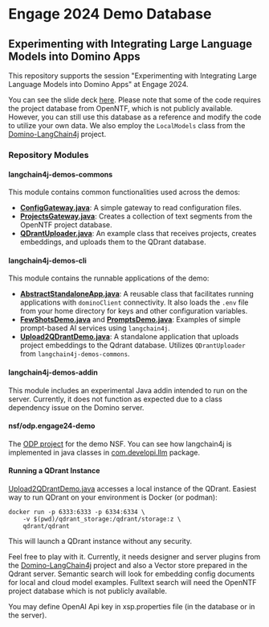 # Engage 2024 Demo Database
## Experimenting with Integrating Large Language Models into Domino Apps

This repository supports the session "Experimenting with Integrating Large Language Models into Domino Apps" at Engage 2024.

You can see the slide deck [here](https://speakerdeck.com/sbasegmez/engage-2024-experimenting-with-integrating-large-language-models-into-domino-apps). Please note that some of the code requires the project database from OpenNTF, which is not publicly available. However, you can still use this database as a reference and modify the code to utilize your own data. We also employ the `LocalModels` class from the [Domino-LangChain4j](https://github.com/sbasegmez/domino-langchain4j) project.

### Repository Modules

#### langchain4j-demos-commons

This module contains common functionalities used across the demos:

- **[ConfigGateway.java](langchain4j-demo-commons%2Fsrc%2Fmain%2Fjava%2Fcom%2Fdevelopi%2Fengage24%2FConfigGateway.java)**: A simple gateway to read configuration files.
- **[ProjectsGateway.java](langchain4j-demo-commons%2Fsrc%2Fmain%2Fjava%2Fcom%2Fdevelopi%2Fengage24%2FProjectsGateway.java)**: Creates a collection of text segments from the OpenNTF project database.
- **[QDrantUploader.java](langchain4j-demo-commons%2Fsrc%2Fmain%2Fjava%2Fcom%2Fdevelopi%2Fengage24%2FQDrantUploader.java)**: An example class that receives projects, creates embeddings, and uploads them to the QDrant database.

#### langchain4j-demos-cli

This module contains the runnable applications of the demo:

- **[AbstractStandaloneApp.java](langchain4j-demos-cli%2Fsrc%2Fmain%2Fjava%2Fcom%2Fdevelopi%2Fjnx%2Ftemplates%2FAbstractStandaloneApp.java)**: A reusable class that facilitates running applications with `dominoClient` connectivity. It also loads the `.env` file from your home directory for keys and other configuration variables.
- **[FewShotsDemo.java](langchain4j-demos-cli%2Fsrc%2Fmain%2Fjava%2Fcom%2Fdevelopi%2Fllm%2Fpmtdemos%2FFewShotsDemo.java)** and **[PromptsDemo.java](langchain4j-demos-cli%2Fsrc%2Fmain%2Fjava%2Fcom%2Fdevelopi%2Fllm%2Fpmtdemos%2FPromptsDemo.java)**: Examples of simple prompt-based AI services using `langchain4j`.
- **[Upload2QDrantDemo.java](langchain4j-demos-cli%2Fsrc%2Fmain%2Fjava%2Fcom%2Fdevelopi%2Fllm%2Fpmtdemos%2FUpload2QDrantDemo.java)**: A standalone application that uploads project embeddings to the Qdrant database. Utilizes `QDrantUploader` from `langchain4j-demos-commons`.

#### langchain4j-demos-addin

This module includes an experimental Java addin intended to run on the server. Currently, it does not function as expected due to a class dependency issue on the Domino server.

#### nsf/odp.engage24-demo

The [ODP project](nsf%2Fodp.engage24-demo) for the demo NSF. You can see how langchain4j is implemented in java classes in [com.developi.llm]([llm](nsf%2Fodp.engage24-demo%2FCode%2FJava%2Fcom%2Fdevelopi%2Fllm)) package. 

#### Running a QDrant Instance

[Upload2QDrantDemo.java](langchain4j-demos-cli%2Fsrc%2Fmain%2Fjava%2Fcom%2Fdevelopi%2Fllm%2Fpmtdemos%2FUpload2QDrantDemo.java) accesses a local instance of the QDrant. Easiest way to run QDrant on your environment is Docker (or podman):

```cli
docker run -p 6333:6333 -p 6334:6334 \
    -v $(pwd)/qdrant_storage:/qdrant/storage:z \
    qdrant/qdrant
```

This will launch a QDrant instance without any security. 


Feel free to play with it. Currently, it needs designer and server plugins from the [Domino-LangChain4j](https://github.com/sbasegmez/domino-langchain4j) project and also a Vector store prepared in the Qdrant server. Semantic search will look for embedding config documents for local and cloud model examples. Fulltext search will need the OpenNTF project database which is not publicly available.

You may define OpenAI Api key in xsp.properties file (in the database or in the server).

